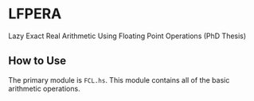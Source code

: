 # LFPERA
Lazy Exact Real Arithmetic Using Floating Point Operations (PhD Thesis)

## How to Use
The primary module is `FCL.hs`. This module contains all of the basic arithmetic operations.
